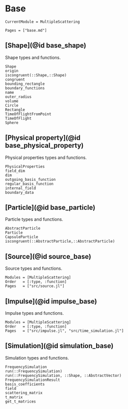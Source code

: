 # Base

```@meta
CurrentModule = MultipleScattering
```

```@contents
Pages = ["base.md"]
```

## [Shape](@id base_shape)

Shape types and functions.

```@docs
Shape
origin
iscongruent(::Shape,::Shape)
congruent
bounding_rectangle
boundary_functions
name
outer_radius
volume
Circle
Rectangle
TimeOfFlightFromPoint
TimeOfFlight
Sphere
```

## [Physical property](@id base_physical_property)

Physical properties types and functions.

```@docs
PhysicalProperties
field_dim
dim
outgoing_basis_function
regular_basis_function
internal_field
boundary_data
```

## [Particle](@id base_particle)

Particle types and functions.

```@docs
AbstractParticle
Particle
CapsuleParticle
iscongruent(::AbstractParticle,::AbstractParticle)
```

## [Source](@id source_base)

Source types and functions.

```@autodocs
Modules = [MultipleScattering]
Order   = [:type, :function]
Pages   = ["src/source.jl"]
```

## [Impulse](@id impulse_base)

Impulse types and functions.

```@autodocs
Modules = [MultipleScattering]
Order   = [:type, :function]
Pages   = ["src/impulse.jl", "src/time_simulation.jl"]
```


## [Simulation](@id simulation_base)

Simulation types and functions.

```@docs
FrequencySimulation
run(::FrequencySimulation)
run(::FrequencySimulation, ::Shape, ::AbstractVector)
FrequencySimulationResult
basis_coefficients
field
scattering_matrix
t_matrix
get_t_matrices
```
